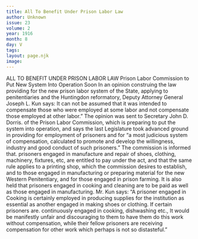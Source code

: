 ```yaml
---
title: All To Benefit Under Prison Labor Law
author: Unknown
issue: 23
volume: 2
year: 1916
month: 8
day: V
tags:
layout: page.njk
image:
---
```

ALL TO BENEFIT UNDER PRISON LABOR LAW    Prison Labor Commission to Put New System Into Operation Soon       In an opinion construing the law providing for the new prison labor system of the State, applying to penitentiaries and the Huntingdon reformatory, Deputy Attorney General Joseph L. Kun says: It can not be assumed that it was intended to compensate those who were employed at some labor and not compensate those employed at other labor.”       The opinion was sent to Secretary John D. Dorris. of the Prison Labor Commission, which is preparing to put the system into operation, and says the last Legislature took advanced ground in providing for employment of prisoners and for “a most judicious system of compensation, calculated to promote and develop the willingness, industry and good conduct of such prisoners.”       The commission is informed that. prisoners engaged in manufacture and repair of shoes, clothing, machinery, fixtures, etc, are entitled to pay under the act, and that the same rule applies to a printing shop, which the commission desires to establish, and to those engaged in manufacturing or preparing material for the new Western Penitentiary, and for those engaged in prison farming.       It is also held that prisoners engaged in cooking and cleaning are to be paid as well as those engaged in manufacturing. Mr. Kun says:       “A prisoner engaged in Cooking is certainly employed in producing supplies for the institution as essential as another engaged in making shoes or clothing. If certain prisoners are. continuously engaged in cooking, dishwashing etc., It would be manifestly unfair and discouraging to them to have them do this work without compensation, while their fellow prisoners are receiving compensation for other work which perhaps is not so distasteful.” 

